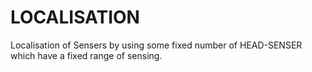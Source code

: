 # LOCALISATION
Localisation of Sensers by using some fixed number of HEAD-SENSER which have a fixed range of sensing.
